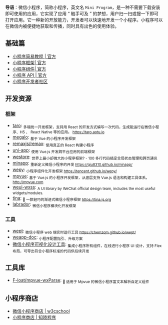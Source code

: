 **导语**：微信小程序，简称小程序，英文名 `Mini Program`，是一种不需要下载安装即可使用的应用，它实现了应用 “ 触手可及 ” 的梦想，用户扫一扫或搜一下即可打开应用。它一种新的开放能力，开发者可以快速地开发一个小程序。小程序可以在微信内被便捷地获取和传播，同时具有出色的使用体验。

## 基础篇

- [小程序简易教程 | 官方](https://developers.weixin.qq.com/miniprogram/dev/index.html)
- [小程序框架| 官方](https://developers.weixin.qq.com/miniprogram/dev/framework/MINA.html)
- [小程序组件| 官方](https://developers.weixin.qq.com/miniprogram/dev/component/)
- [小程序 API | 官方](https://developers.weixin.qq.com/miniprogram/dev/api/)
- [小程序开发者社区](https://developers.weixin.qq.com/)

## 开发资源

### 框架

- [taro](https://github.com/NervJS/taro): <sub>多端统一开发框架，支持用 React 的开发方式编写一次代码，生成能运行在微信小程序、H5 、 React Native 等的应用。 https://taro.aotu.io</sub>
- [megalo](https://github.com/kaola-fed/megalo): <sub>基于 Vue 的小程序开发框架</sub>
- [remaxjs/remax](https://github.com/remaxjs/remax): <sub>使用真正的 React 构建小程序</sub>
- [uni-app](https://github.com/dcloudio/uni-app): <sub>使用 Vue.js 开发跨平台应用的前端框架 </sub>
- [westore](https://github.com/dntzhang/westore): <sub>世界上最小却强大的小程序框架? - 100 多行代码搞定全局状态管理和跨页通讯</sub>
- [minapp](https://github.com/qiu8310/minapp): <sub>重新定义微信小程序的开发 https://qiu8310.github.io/minapp/</sub>
- [wepy](https://github.com/Tencent/wepy): <sub>小程序组件化开发框架 https://tencent.github.io/wepy/</sub>
- [mpvue](https://github.com/Meituan-Dianping/mpvue): <sub>基于 Vue.js 的小程序开发框架，从底层支持 Vue.js 语法和构建工具体系。 http://mpvue.com</sub>
- [weui-wxss](https://github.com/Tencent/weui-wxss): <sub>A UI library by WeChat official design team, includes the most useful widgets/modules.</sub>
- [tina](https://github.com/tinajs/tina): <sub>💃 一款轻巧的渐进式微信小程序框架 https://tina.js.org</sub>
- [labrador](https://github.com/maichong/labrador): <sub>微信小程序模块化开发框架</sub>

### 工具

- [wept](https://github.com/chemzqm/wept): <sub>微信小程序 web 端实时运行工具 https://chemzqm.github.io/wept/</sub>
- [weapp-doc](https://github.com/tencentyun/weapp-doc): <sub>小程序配置指引、升级方案</sub>
- [微信小程序可视化设计工具](http://www.coolsite360.com/wxapp/): <sub>集成小程序所有组件，在线进行小程序 UI 设计，支持 Flex 布局，可导出符合小程序标准的代码供后续开发</sub>

## 工具库

- [F-loat/mpvue-wxParse](https://github.com/F-loat/mpvue-wxParse): <sub>📰 适用于 Mpvue 的微信小程序富文本解析自定义组件</sub>

## 小程序商店

- [微信小程序商店 | w3cschool](https://www.w3cschool.cn/miniapp#)
- [小程序商店 | 知晓程序](https://minapp.com/miniapp/)
